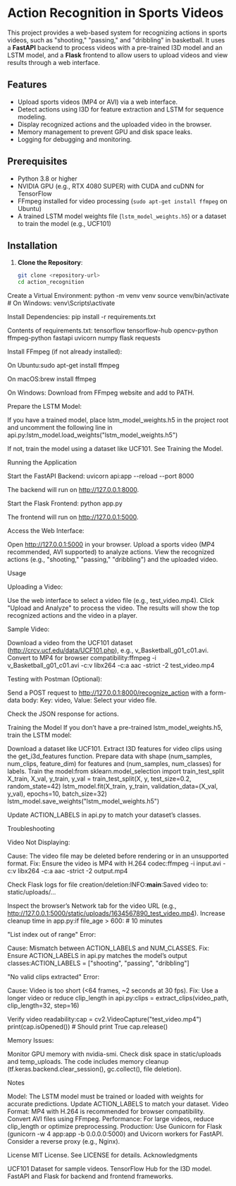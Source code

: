 # Action Recognition in Sports Videos

This project provides a web-based system for recognizing actions in sports videos, such as "shooting," "passing," and "dribbling" in basketball. It uses a **FastAPI** backend to process videos with a pre-trained I3D model and an LSTM model, and a **Flask** frontend to allow users to upload videos and view results through a web interface.

## Features

- Upload sports videos (MP4 or AVI) via a web interface.
- Detect actions using I3D for feature extraction and LSTM for sequence modeling.
- Display recognized actions and the uploaded video in the browser.
- Memory management to prevent GPU and disk space leaks.
- Logging for debugging and monitoring.

## Prerequisites

- Python 3.8 or higher
- NVIDIA GPU (e.g., RTX 4080 SUPER) with CUDA and cuDNN for TensorFlow
- FFmpeg installed for video processing (`sudo apt-get install ffmpeg` on Ubuntu)
- A trained LSTM model weights file (`lstm_model_weights.h5`) or a dataset to train the model (e.g., UCF101)

## Installation

1. **Clone the Repository**:
   ```bash
   git clone <repository-url>
   cd action_recognition
   ```

Create a Virtual Environment:
python -m venv venv
source venv/bin/activate # On Windows: venv\Scripts\activate

Install Dependencies:
pip install -r requirements.txt

Contents of requirements.txt:
tensorflow
tensorflow-hub
opencv-python
ffmpeg-python
fastapi
uvicorn
numpy
flask
requests

Install FFmpeg (if not already installed):

On Ubuntu:sudo apt-get install ffmpeg

On macOS:brew install ffmpeg

On Windows: Download from FFmpeg website and add to PATH.

Prepare the LSTM Model:

If you have a trained model, place lstm_model_weights.h5 in the project root and uncomment the following line in api.py:lstm_model.load_weights("lstm_model_weights.h5")

If not, train the model using a dataset like UCF101. See Training the Model.

Running the Application

Start the FastAPI Backend:
uvicorn api:app --reload --port 8000

The backend will run on http://127.0.0.1:8000.

Start the Flask Frontend:
python app.py

The frontend will run on http://127.0.0.1:5000.

Access the Web Interface:

Open http://127.0.0.1:5000 in your browser.
Upload a sports video (MP4 recommended, AVI supported) to analyze actions.
View the recognized actions (e.g., "shooting," "passing," "dribbling") and the uploaded video.

Usage

Uploading a Video:

Use the web interface to select a video file (e.g., test_video.mp4).
Click "Upload and Analyze" to process the video.
The results will show the top recognized actions and the video in a player.

Sample Video:

Download a video from the UCF101 dataset (http://crcv.ucf.edu/data/UCF101.php), e.g., v_Basketball_g01_c01.avi.
Convert to MP4 for browser compatibility:ffmpeg -i v_Basketball_g01_c01.avi -c:v libx264 -c:a aac -strict -2 test_video.mp4

Testing with Postman (Optional):

Send a POST request to http://127.0.0.1:8000/recognize_action with a form-data body:
Key: video, Value: Select your video file.

Check the JSON response for actions.

Training the Model
If you don’t have a pre-trained lstm_model_weights.h5, train the LSTM model:

Download a dataset like UCF101.
Extract I3D features for video clips using the get_i3d_features function.
Prepare data with shape (num_samples, num_clips, feature_dim) for features and (num_samples, num_classes) for labels.
Train the model:from sklearn.model_selection import train_test_split
X_train, X_val, y_train, y_val = train_test_split(X, y, test_size=0.2, random_state=42)
lstm_model.fit(X_train, y_train, validation_data=(X_val, y_val), epochs=10, batch_size=32)
lstm_model.save_weights("lstm_model_weights.h5")

Update ACTION_LABELS in api.py to match your dataset’s classes.

Troubleshooting

Video Not Displaying:

Cause: The video file may be deleted before rendering or in an unsupported format.
Fix:
Ensure the video is MP4 with H.264 codec:ffmpeg -i input.avi -c:v libx264 -c:a aac -strict -2 output.mp4

Check Flask logs for file creation/deletion:INFO:**main**:Saved video to: static/uploads/...

Inspect the browser’s Network tab for the video URL (e.g., http://127.0.0.1:5000/static/uploads/1634567890_test_video.mp4).
Increase cleanup time in app.py:if file_age > 600: # 10 minutes

"List index out of range" Error:

Cause: Mismatch between ACTION_LABELS and NUM_CLASSES.
Fix: Ensure ACTION_LABELS in api.py matches the model’s output classes:ACTION_LABELS = ["shooting", "passing", "dribbling"]

"No valid clips extracted" Error:

Cause: Video is too short (<64 frames, ~2 seconds at 30 fps).
Fix:
Use a longer video or reduce clip_length in api.py:clips = extract_clips(video_path, clip_length=32, step=16)

Verify video readability:cap = cv2.VideoCapture("test_video.mp4")
print(cap.isOpened()) # Should print True
cap.release()

Memory Issues:

Monitor GPU memory with nvidia-smi.
Check disk space in static/uploads and temp_uploads.
The code includes memory cleanup (tf.keras.backend.clear_session(), gc.collect(), file deletion).

Notes

Model: The LSTM model must be trained or loaded with weights for accurate predictions. Update ACTION_LABELS to match your dataset.
Video Format: MP4 with H.264 is recommended for browser compatibility. Convert AVI files using FFmpeg.
Performance: For large videos, reduce clip_length or optimize preprocessing.
Production: Use Gunicorn for Flask (gunicorn -w 4 app:app -b 0.0.0.0:5000) and Uvicorn workers for FastAPI. Consider a reverse proxy (e.g., Nginx).

License
MIT License. See LICENSE for details.
Acknowledgments

UCF101 Dataset for sample videos.
TensorFlow Hub for the I3D model.
FastAPI and Flask for backend and frontend frameworks.
